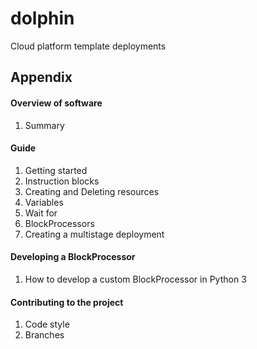 # dolphin
Cloud platform template deployments

## Appendix

#### Overview of software
  1. Summary
  
#### Guide
  1. Getting started
  2. Instruction blocks
  3. Creating and Deleting resources
  4. Variables
  5. Wait for
  6. BlockProcessors
  7. Creating a multistage deployment
  
#### Developing a BlockProcessor
  1. How to develop a custom BlockProcessor in Python 3
  
#### Contributing to the project
  1. Code style
  2. Branches
  
